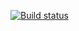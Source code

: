 [![Build status](https://ci.appveyor.com/api/projects/status/phw3a9d3pmss7msg?svg=true)](https://ci.appveyor.com/project/patvit/ci-template-class-parent)
